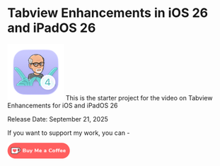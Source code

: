 # Tabview Enhancements in iOS 26 and iPadOS 26

![AppIcon128](Images/AppIcon128.png) This is the starter project for the video on Tabview Enhancements for iOS and iPadOS 26

Release Date: September 21, 2025

If you want to support my work, you can - </br>

<a href='https://ko-fi.com/Z8Z22WRVG' target='_blank'><img height='36' style='border:0px;height:36px;' src='Images/kofi3.png' border='0' alt='Buy Me a Coffee at ko-fi.com' /></a>

